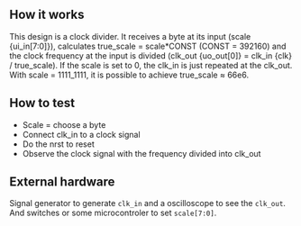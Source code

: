 <!---

This file is used to generate your project datasheet. Please fill in the information below and delete any unused
sections.

You can also include images in this folder and reference them in the markdown. Each image must be less than
512 kb in size, and the combined size of all images must be less than 1 MB.
-->

## How it works

This design is a clock divider. It receives a byte at its input (scale {ui_in[7:0]}), calculates true_scale = scale*CONST (CONST = 392160) and the clock frequency at the input is divided (clk_out {uo_out[0]} = clk_in {clk} / true_scale). If the scale is set to 0, the clk_in is just repeated at the clk_out. With scale = 1111_1111, it is possible to achieve true_scale ≈ 66e6.

## How to test

- Scale = choose a byte
- Connect clk_in to a clock signal
- Do the nrst to reset
- Observe the clock signal with the frequency divided into clk_out

## External hardware

Signal generator to generate `clk_in` and a oscilloscope to see the `clk_out`. And switches or some microcontroler to set `scale[7:0]`.
